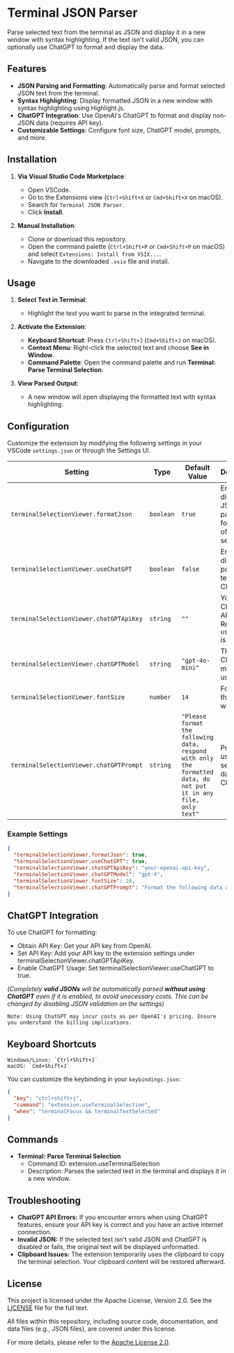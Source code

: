 # Terminal JSON Parser

Parse selected text from the terminal as JSON and display it in a new window with syntax highlighting. If the text isn't valid JSON, you can optionally use ChatGPT to format and display the data.

## Features

- **JSON Parsing and Formatting**: Automatically parse and format selected JSON text from the terminal.
- **Syntax Highlighting**: Display formatted JSON in a new window with syntax highlighting using Highlight.js.
- **ChatGPT Integration**: Use OpenAI's ChatGPT to format and display non-JSON data (requires API key).
- **Customizable Settings**: Configure font size, ChatGPT model, prompts, and more.

## Installation

1. **Via Visual Studio Code Marketplace**:
   - Open VSCode.
   - Go to the Extensions view (`Ctrl+Shift+X` or `Cmd+Shift+X` on macOS).
   - Search for `Terminal JSON Parser`.
   - Click **Install**.

2. **Manual Installation**:
   - Clone or download this repository.
   - Open the command palette (`Ctrl+Shift+P` or `Cmd+Shift+P` on macOS) and select `Extensions: Install from VSIX...`.
   - Navigate to the downloaded `.vsix` file and install.

## Usage

1. **Select Text in Terminal**:
   - Highlight the text you want to parse in the integrated terminal.

2. **Activate the Extension**:
   - **Keyboard Shortcut**: Press `Ctrl+Shift+J` (`Cmd+Shift+J` on macOS).
   - **Context Menu**: Right-click the selected text and choose **See in Window**.
   - **Command Palette**: Open the command palette and run **Terminal: Parse Terminal Selection**.

3. **View Parsed Output**:
   - A new window will open displaying the formatted text with syntax highlighting.

## Configuration

Customize the extension by modifying the following settings in your VSCode `settings.json` or through the Settings UI.

| Setting                                            | Type      | Default Value                                                                                                                                    | Description                                                        |
| -------------------------------------------------- | --------- | ------------------------------------------------------------------------------------------------------------------------------------------------ | ------------------------------------------------------------------ |
| `terminalSelectionViewer.formatJson`               | `boolean` | `true`                                                                                                                                           | Enable or disable JSON parsing and formatting of terminal selection. |
| `terminalSelectionViewer.useChatGPT`               | `boolean` | `false`                                                                                                                                          | Enable or disable parsing of text using ChatGPT.                    |
| `terminalSelectionViewer.chatGPTApiKey`            | `string`  | `""`                                                                                                                                             | Your ChatGPT API key. Required if `useChatGPT` is `true`.           |
| `terminalSelectionViewer.chatGPTModel`             | `string`  | `"gpt-4o-mini"`                                                                                                                                | The ChatGPT model to use.                                           |
| `terminalSelectionViewer.fontSize`                 | `number`  | `14`                                                                                                                                             | Font size of the viewer window.                                     |
| `terminalSelectionViewer.chatGPTPrompt`            | `string`  | `"Please format the following data, respond with only the formatted data, do not put it in any file, only text"`                                 | Prompt to use when sending data to ChatGPT.                         |

### Example Settings
```json
{
  "terminalSelectionViewer.formatJson": true,
  "terminalSelectionViewer.useChatGPT": true,
  "terminalSelectionViewer.chatGPTApiKey": "your-openai-api-key",
  "terminalSelectionViewer.chatGPTModel": "gpt-4",
  "terminalSelectionViewer.fontSize": 16,
  "terminalSelectionViewer.chatGPTPrompt": "Format the following data and return only the formatted text:"
}
```
## ChatGPT Integration
To use ChatGPT for formatting:
  - Obtain API Key: Get your API key from OpenAI.
  - Set API Key: Add your API key to the extension settings under terminalSelectionViewer.chatGPTApiKey.
  - Enable ChatGPT Usage: Set terminalSelectionViewer.useChatGPT to true.

_(Completely **valid JSONs** will be automatically parsed **without using ChatGPT** even if it is enabled, to avoid unecessary costs. This can be changed by disabling JSON validation on the settings)_
  
    Note: Using ChatGPT may incur costs as per OpenAI's pricing. Ensure you understand the billing implications.

    
## Keyboard Shortcuts

    Windows/Linux: `Ctrl+Shift+J`
    macOS: `Cmd+Shift+J`

You can customize the keybinding in your `keybindings.json`:
```json
{
  "key": "ctrl+shift+j",
  "command": "extension.useTerminalSelection",
  "when": "terminalFocus && terminalTextSelected"
}
```
## Commands
- **Terminal: Parse Terminal Selection**
  - Command ID: extension.useTerminalSelection
  - Description: Parses the selected text in the terminal and displays it in a new window.

## Troubleshooting
- **ChatGPT API Errors:** If you encounter errors when using ChatGPT features, ensure your API key is correct and you have an active internet connection.
- **Invalid JSON:** If the selected text isn't valid JSON and ChatGPT is disabled or fails, the original text will be displayed unformatted.
- **Clipboard Issues:** The extension temporarily uses the clipboard to copy the terminal selection. Your clipboard content will be restored afterward.

## License

  This project is licensed under the Apache License, Version 2.0. See the [LICENSE](./LICENSE) file for the full text.

  All files within this repository, including source code, documentation, and data files (e.g., JSON files), are covered under this license.

  For more details, please refer to the [Apache License 2.0](http://www.apache.org/licenses/LICENSE-2.0).


